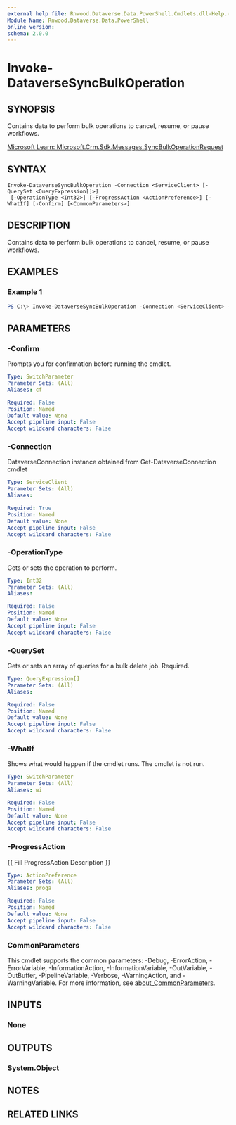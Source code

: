```yaml
---
external help file: Rnwood.Dataverse.Data.PowerShell.Cmdlets.dll-Help.xml
Module Name: Rnwood.Dataverse.Data.PowerShell
online version:
schema: 2.0.0
---
```


# Invoke-DataverseSyncBulkOperation

## SYNOPSIS
Contains data to perform bulk operations to cancel, resume, or pause workflows.

[Microsoft Learn: Microsoft.Crm.Sdk.Messages.SyncBulkOperationRequest](https://learn.microsoft.com/dotnet/api/Microsoft.Crm.Sdk.Messages.SyncBulkOperationRequest)

## SYNTAX

```
Invoke-DataverseSyncBulkOperation -Connection <ServiceClient> [-QuerySet <QueryExpression[]>]
 [-OperationType <Int32>] [-ProgressAction <ActionPreference>] [-WhatIf] [-Confirm] [<CommonParameters>]
```

## DESCRIPTION
Contains data to perform bulk operations to cancel, resume, or pause workflows.

## EXAMPLES

### Example 1
```powershell
PS C:\> Invoke-DataverseSyncBulkOperation -Connection <ServiceClient> -QuerySet <QueryExpression[]> -OperationType <Int32>
```

## PARAMETERS

### -Confirm
Prompts you for confirmation before running the cmdlet.

```yaml
Type: SwitchParameter
Parameter Sets: (All)
Aliases: cf

Required: False
Position: Named
Default value: None
Accept pipeline input: False
Accept wildcard characters: False
```

### -Connection
DataverseConnection instance obtained from Get-DataverseConnection cmdlet

```yaml
Type: ServiceClient
Parameter Sets: (All)
Aliases:

Required: True
Position: Named
Default value: None
Accept pipeline input: False
Accept wildcard characters: False
```

### -OperationType
Gets or sets the operation to perform.

```yaml
Type: Int32
Parameter Sets: (All)
Aliases:

Required: False
Position: Named
Default value: None
Accept pipeline input: False
Accept wildcard characters: False
```

### -QuerySet
Gets or sets an array of queries for a bulk delete job. Required.

```yaml
Type: QueryExpression[]
Parameter Sets: (All)
Aliases:

Required: False
Position: Named
Default value: None
Accept pipeline input: False
Accept wildcard characters: False
```

### -WhatIf
Shows what would happen if the cmdlet runs. The cmdlet is not run.

```yaml
Type: SwitchParameter
Parameter Sets: (All)
Aliases: wi

Required: False
Position: Named
Default value: None
Accept pipeline input: False
Accept wildcard characters: False
```

### -ProgressAction
{{ Fill ProgressAction Description }}

```yaml
Type: ActionPreference
Parameter Sets: (All)
Aliases: proga

Required: False
Position: Named
Default value: None
Accept pipeline input: False
Accept wildcard characters: False
```

### CommonParameters
This cmdlet supports the common parameters: -Debug, -ErrorAction, -ErrorVariable, -InformationAction, -InformationVariable, -OutVariable, -OutBuffer, -PipelineVariable, -Verbose, -WarningAction, and -WarningVariable. For more information, see [about_CommonParameters](http://go.microsoft.com/fwlink/?LinkID=113216).

## INPUTS

### None
## OUTPUTS

### System.Object
## NOTES

## RELATED LINKS

